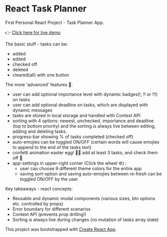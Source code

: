 # React Task Planner

First Personal React Project - Task Planner App.

👉 [Click here for live demo](https://lambent-sprite-2d4ce8.netlify.app/)

The basic stuff - tasks can be:
- added
- edited
- checked off
- deleted 
- cleared(all) with one button 

The more 'advanced' features 🤔:
- user can add optional importance level with dynamic badges(!, !! or !!!) on tasks
- user can add optional deadline on tasks, which are displayed with dynamic messages 
- tasks are stored in local storage and handled with Context API
- sorting with 4 options: newest, unchecked, importance and deadline (top to bottom priority)
and the sorting is always live between editing, adding and deleting tasks.
- progress-bar showing % of tasks completed (checked off)
- auto-emojies can be toggled ON/OFF (certain words will cause emojies to append to the end of the tasks text)
- confetti animation easter egg! 🙇‍♂️ add at least 3 tasks, and check them off 🎊 
- app-settings in upper-right corner (Click the wheel ⚙️) :
    - user can choose 9 different theme colors for the entire app
    - saving sort-option and saving auto-emojies between re-fresh can be toggled ON/OFF by the user

Key takeaways - react concepts:
- Reusable and dynamic modal components (various sizes, btn options etc. controlled by props)
- Error boundary for different scenarios
- Context API (prevents prop drilling!)
- Sorting is always live during changes (no mutation of tasks array state)
 
This project was bootstrapped with [Create React App](https://github.com/facebook/create-react-app).
